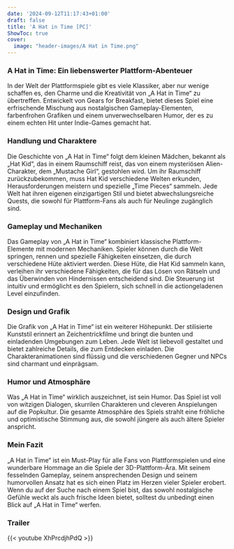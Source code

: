 ```yaml
---
date: '2024-09-12T11:17:43+01:00'
draft: false
title: 'A Hat in Time [PC]'
ShowToc: true
cover:
  image: "header-images/A Hat in Time.png"
---
```


### A Hat in Time: Ein liebenswerter Plattform-Abenteuer
In der Welt der Plattformspiele gibt es viele Klassiker, aber nur wenige schaffen es, den Charme und die Kreativität von „A Hat in Time“ zu übertreffen. Entwickelt von Gears for Breakfast, bietet dieses Spiel eine erfrischende Mischung aus nostalgischen Gameplay-Elementen, farbenfrohen Grafiken und einem unverwechselbaren Humor, der es zu einem echten Hit unter Indie-Games gemacht hat.

### Handlung und Charaktere
Die Geschichte von „A Hat in Time“ folgt dem kleinen Mädchen, bekannt als „Hat Kid“, das in einem Raumschiff reist, das von einem mysteriösen Alien-Charakter, dem „Mustache Girl“, gestohlen wird. Um ihr Raumschiff zurückzubekommen, muss Hat Kid verschiedene Welten erkunden, Herausforderungen meistern und spezielle „Time Pieces“ sammeln. Jede Welt hat ihren eigenen einzigartigen Stil und bietet abwechslungsreiche Quests, die sowohl für Plattform-Fans als auch für Neulinge zugänglich sind.

### Gameplay und Mechaniken
Das Gameplay von „A Hat in Time“ kombiniert klassische Plattform-Elemente mit modernen Mechaniken. Spieler können durch die Welt springen, rennen und spezielle Fähigkeiten einsetzen, die durch verschiedene Hüte aktiviert werden. Diese Hüte, die Hat Kid sammeln kann, verleihen ihr verschiedene Fähigkeiten, die für das Lösen von Rätseln und das Überwinden von Hindernissen entscheidend sind. Die Steuerung ist intuitiv und ermöglicht es den Spielern, sich schnell in die actiongeladenen Level einzufinden.

### Design und Grafik
Die Grafik von „A Hat in Time“ ist ein weiterer Höhepunkt. Der stilisierte Kunststil erinnert an Zeichentrickfilme und bringt die bunten und einladenden Umgebungen zum Leben. Jede Welt ist liebevoll gestaltet und bietet zahlreiche Details, die zum Entdecken einladen. Die Charakteranimationen sind flüssig und die verschiedenen Gegner und NPCs sind charmant und einprägsam.

### Humor und Atmosphäre
Was „A Hat in Time“ wirklich auszeichnet, ist sein Humor. Das Spiel ist voll von witzigen Dialogen, skurrilen Charakteren und cleveren Anspielungen auf die Popkultur. Die gesamte Atmosphäre des Spiels strahlt eine fröhliche und optimistische Stimmung aus, die sowohl jüngere als auch ältere Spieler anspricht.

### Mein Fazit
„A Hat in Time“ ist ein Must-Play für alle Fans von Plattformspielen und eine wunderbare Hommage an die Spiele der 3D-Plattform-Ära. Mit seinem fesselnden Gameplay, seinem ansprechenden Design und seinem humorvollen Ansatz hat es sich einen Platz im Herzen vieler Spieler erobert. Wenn du auf der Suche nach einem Spiel bist, das sowohl nostalgische Gefühle weckt als auch frische Ideen bietet, solltest du unbedingt einen Blick auf „A Hat in Time“ werfen.

### Trailer
{{< youtube XhPrcdjhPdQ >}}
